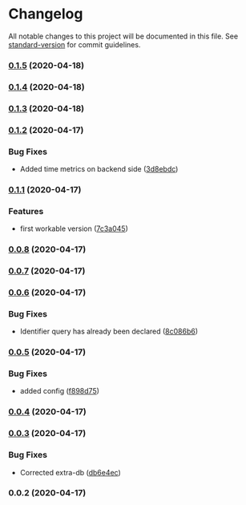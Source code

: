 # Changelog

All notable changes to this project will be documented in this file. See [standard-version](https://github.com/conventional-changelog/standard-version) for commit guidelines.

### [0.1.5](https://github.com/kolegm/racer-model-rpc/compare/v0.1.4...v0.1.5) (2020-04-18)

### [0.1.4](https://github.com/kolegm/racer-model-rpc/compare/v0.1.3...v0.1.4) (2020-04-18)

### [0.1.3](https://github.com/kolegm/racer-model-rpc/compare/v0.1.2...v0.1.3) (2020-04-18)

### [0.1.2](https://github.com/kolegm/racer-model-rpc/compare/v0.1.1...v0.1.2) (2020-04-17)


### Bug Fixes

* Added time metrics on backend side ([3d8ebdc](https://github.com/kolegm/racer-model-rpc/commit/3d8ebdc8db2c474dc031d6d570bb763cc89633ce))

### [0.1.1](https://github.com/kolegm/racer-model-rpc/compare/v0.0.8...v0.1.1) (2020-04-17)


### Features

* first workable version ([7c3a045](https://github.com/kolegm/racer-model-rpc/commit/7c3a0457e0cd23f29ec2d648651f8871e36c9dbc))

### [0.0.8](https://github.com/kolegm/racer-model-rpc/compare/v0.0.7...v0.0.8) (2020-04-17)

### [0.0.7](https://github.com/kolegm/racer-model-rpc/compare/v0.0.6...v0.0.7) (2020-04-17)

### [0.0.6](https://github.com/kolegm/racer-model-rpc/compare/v0.0.5...v0.0.6) (2020-04-17)


### Bug Fixes

* Identifier query has already been declared ([8c086b6](https://github.com/kolegm/racer-model-rpc/commit/8c086b62389f4a0fb519cf21aff86af67e0c562f))

### [0.0.5](https://github.com/kolegm/racer-model-rpc/compare/v0.0.4...v0.0.5) (2020-04-17)


### Bug Fixes

* added config ([f898d75](https://github.com/kolegm/racer-model-rpc/commit/f898d75817df064cf9509f3a43b9c95365e74276))

### [0.0.4](https://github.com/kolegm/racer-model-rpc/compare/v0.0.3...v0.0.4) (2020-04-17)

### [0.0.3](https://github.com/kolegm/racer-model-rpc/compare/v0.0.2...v0.0.3) (2020-04-17)


### Bug Fixes

* Corrected extra-db ([db6e4ec](https://github.com/kolegm/racer-model-rpc/commit/db6e4eccf65609c6a5c68a8d36f705ab47eff53e))

### 0.0.2 (2020-04-17)
